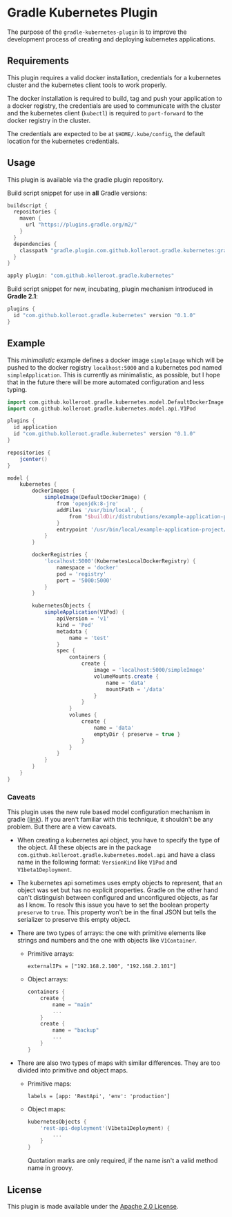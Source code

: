 Gradle Kubernetes Plugin
========================

The purpose of the `gradle-kubernetes-plugin` is to improve the development
process of creating and deploying kubernetes applications.

## Requirements
This plugin requires a valid docker installation, credentials for a kubernetes
cluster and the kubernetes client tools to work properly.

The docker installation is required to build, tag and push your application
to a docker registry, the credentials are used to communicate with the cluster
and the kubernetes client (`kubectl`) is required to `port-forward` to the
docker registry in the cluster.

The credentials are expected to be at `$HOME/.kube/config`, the default
location for the kubernetes credentials.

## Usage
This plugin is available via the gradle plugin repository.

Build script snippet for use in **all** Gradle versions:

```groovy
buildscript {
  repositories {
    maven {
      url "https://plugins.gradle.org/m2/"
    }
  }
  dependencies {
    classpath "gradle.plugin.com.github.kolleroot.gradle.kubernetes:gradle-kubernetes-plugin:0.1.0"
  }
}

apply plugin: "com.github.kolleroot.gradle.kubernetes"
```

Build script snippet for new, incubating, plugin mechanism introduced in **Gradle 2.1**:

```groovy
plugins {
  id "com.github.kolleroot.gradle.kubernetes" version "0.1.0"
}
```

## Example

This _minimalistic_ example defines a docker image `simpleImage` which will be
pushed to the docker registry `localhost:5000` and a kubernetes pod named
`simpleApplication`. This is currently as minimalistic, as possible, but I hope
that in the future there will be more automated configuration and less typing.

```groovy
import com.github.kolleroot.gradle.kubernetes.model.DefaultDockerImage
import com.github.kolleroot.gradle.kubernetes.model.api.V1Pod

plugins {
  id application
  id "com.github.kolleroot.gradle.kubernetes" version "0.1.0"
}

repositories {
    jcenter()
}

model {
    kubernetes {
        dockerImages {
            simpleImage(DefaultDockerImage) {
                from 'openjdk:8-jre'
                addFiles '/usr/bin/local', {
                    from "$buildDir/distrubutions/example-application-project-1.0.zip"
                }
                entrypoint '/usr/bin/local/example-application-project/bin/example-application-project'
            }
        }

        dockerRegistries {
            'localhost:5000'(KubernetesLocalDockerRegistry) {
                namespace = 'docker'
                pod = 'registry'
                port = '5000:5000'
            }
        }

        kubernetesObjects {
            simpleApplication(V1Pod) {
                apiVersion = 'v1'
                kind = 'Pod'
                metadata {
                    name = 'test'
                }
                spec {
                    containers {
                        create {
                            image = 'localhost:5000/simpleImage'
                            volumeMounts.create {
                                name = 'data'
                                mountPath = '/data'
                            }
                        }
                    }
                    volumes {
                        create {
                            name = 'data'
                            emptyDir { preserve = true }
                        }
                    }
                }
            }
        }
    }
}
```

### Caveats
This plugin uses the new rule based model configuration mechanism in gradle
([link](https://docs.gradle.org/current/userguide/software_model.html)). If
you aren't familiar with this technique, it shouldn't be any problem. But
there are a view caveats.

* When creating a kubernetes api object, you have to specify the type of the
  object. All these objects are in the package `com.github.kolleroot.gradle.kubernetes.model.api`
  and have a class name in the following format: `VersionKind` like `V1Pod` and
  `V1beta1Deployment`.

* The kubernetes api sometimes uses empty objects to represent, that an object
  was set but has no explicit properties. Gradle on the other hand can't
  distinguish between configured and unconfigured objects, as far as I know.
  To resolv this issue you have to set the boolean property `preserve` to
  `true`. This property won't be in the final JSON but tells the serializer to
  preserve this empty object.

* There are two types of arrays: the one with primitive elements like strings
  and numbers and the one with objects like `V1Container`.
  
    * Primitive arrays:
    
        `externalIPs = ["192.168.2.100", "192.168.2.101"]`
  
    * Object arrays:
    
        ```groovy
        containers {
            create {
                name = "main"
                ...
            }
            create {
                name = "backup"
                ...
            }
        }
        ```
* There are also two types of maps with similar differences. They are too
divided into primitive and object maps.
    * Primitive maps:
    
        `labels = [app: 'RestApi', 'env': 'production']`
    
    * Object maps:
    
        ```groovy
        kubernetesObjects {
            'rest-api-deployment'(V1beta1Deployment) {
                ...
            }
        }
        ```
        
        Quotation marks are only required, if the name isn't a valid method
        name in groovy.

## License

This plugin is made available under the
[Apache 2.0 License](http://www.apache.org/licenses/LICENSE-2.0).
